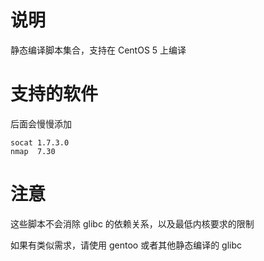 # 说明

静态编译脚本集合，支持在 CentOS 5 上编译

# 支持的软件

后面会慢慢添加

```
socat 1.7.3.0
nmap  7.30
```

# 注意

这些脚本不会消除 glibc 的依赖关系，以及最低内核要求的限制

如果有类似需求，请使用 gentoo 或者其他静态编译的 glibc

